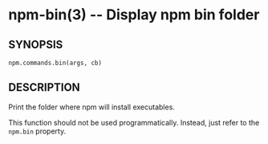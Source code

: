 npm-bin(3) -- Display npm bin folder
====================================










































<extoc></extoc>

## SYNOPSIS

    npm.commands.bin(args, cb)

## DESCRIPTION

Print the folder where npm will install executables.

This function should not be used programmatically.  Instead, just refer
to the `npm.bin` property.
